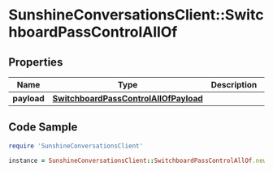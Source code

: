 # SunshineConversationsClient::SwitchboardPassControlAllOf

## Properties

Name | Type | Description | Notes
------------ | ------------- | ------------- | -------------
**payload** | [**SwitchboardPassControlAllOfPayload**](SwitchboardPassControlAllOfPayload.md) |  | [optional] 

## Code Sample

```ruby
require 'SunshineConversationsClient'

instance = SunshineConversationsClient::SwitchboardPassControlAllOf.new(payload: null)
```


